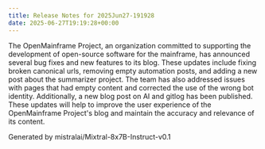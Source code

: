```yaml
---
title: Release Notes for 2025Jun27-191928
date: 2025-06-27T19:19:28+00:00
---
```



The OpenMainframe Project, an organization committed to supporting the development of open-source software for the mainframe, has announced several bug fixes and new features to its blog. These updates include fixing broken canonical urls, removing empty automation posts, and adding a new post about the summarizer project. The team has also addressed issues with pages that had empty content and corrected the use of the wrong bot identity. Additionally, a new blog post on AI and gitlog has been published. These updates will help to improve the user experience of the OpenMainframe Project's blog and maintain the accuracy and relevance of its content.

Generated by mistralai/Mixtral-8x7B-Instruct-v0.1
